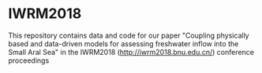 # IWRM2018
This repository contains data and code for our paper "Coupling physically based and data-driven models for assessing freshwater inflow into the Small Aral Sea" in the IWRM2018 (http://iwrm2018.bnu.edu.cn/) conference proceedings
